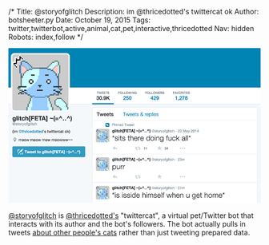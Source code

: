 /*
Title: @storyofglitch
Description: im @thricedotted's twittercat ok
Author: botsheeter.py
Date: October 19, 2015
Tags: twitter,twitterbot,active,animal,cat,pet,interactive,thricedotted
Nav: hidden
Robots: index,follow
*/

[![](/content/bots/twitterbots/images/storyofglitch.png)](https://twitter.com/storyofglitch)

[@storyofglitch](https://twitter.com/storyofglitch) is [@thricedotted's](https://twitter.com/thricedotted) "twittercat", a virtual pet/Twitter bot that interacts with its author and the bot's followers. The bot actually pulls in tweets [about other people's cats](https://twitter.com/inky/status/476871915370729472) rather than just tweeting prepared data.
